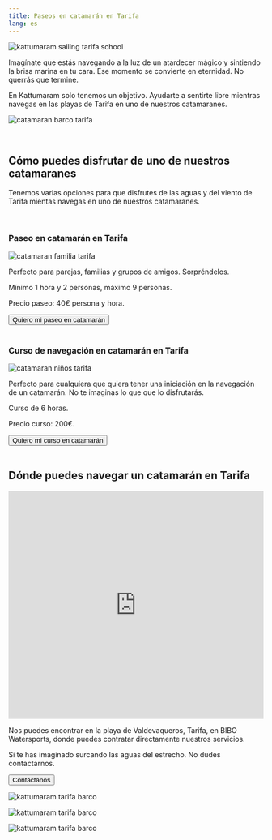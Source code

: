 ```yaml
---
title: Paseos en catamarán en Tarifa
lang: es
---
```


![kattumaram sailing tarifa school](/assets/images/logo-2.png)

Imagínate que estás navegando a la luz de un atardecer mágico y sintiendo la brisa marina en tu cara. Ese momento se convierte en eternidad. No querrás que termine.

En Kattumaram solo tenemos un objetivo. Ayudarte a sentirte libre mientras navegas en las playas de Tarifa en uno de nuestros catamaranes.

![catamaran barco tarifa](/assets/images/boat.jpeg)

<br>

## **Cómo puedes disfrutar de uno de nuestros catamaranes**

Tenemos varias opciones para que disfrutes de las aguas y del viento de Tarifa mientas navegas en uno de nuestros catamaranes.

<br>

### **Paseo en catamarán en Tarifa**

![catamaran familia tarifa](/assets/images/boat_family.jpeg)

Perfecto para parejas, familias y grupos de amigos. Sorpréndelos.

Mínimo 1 hora y 2 personas, máximo 9 personas. 

Precio paseo: 40€ persona y hora.

<a href="https://gbv72db7eem.typeform.com/to/bSGnUlg7">
  <button type="button" class="btn btn-dark">
    Quiero mi paseo en catamarán
  </button>
</a>

<br>
<br>

### **Curso de navegación en catamarán en Tarifa**

![catamaran niños tarifa](/assets/images/kids.jpeg)

Perfecto para cualquiera que quiera tener una iniciación en la navegación de un catamarán. No te imaginas lo que que lo disfrutarás.

Curso de 6 horas.

Precio curso: 200€.

<a href="https://gbv72db7eem.typeform.com/to/bSGnUlg7">
  <button type="button" class="btn btn-dark">
    Quiero mi curso en catamarán
  </button>
</a>

<br>
<br>


## **Dónde puedes navegar un catamarán en Tarifa**

<iframe src="https://www.google.com/maps/embed?pb=!1m14!1m8!1m3!1d12900.255775060012!2d-5.6847073!3d36.0675444!3m2!1i1024!2i768!4f13.1!3m3!1m2!1s0x0%3A0x9de219abb6d0b29d!2sBIBO%20Watersports!5e0!3m2!1sen!2ses!4v1622299827335!5m2!1sen!2ses" width="100%" height="450" style="border:0;" allowfullscreen="" loading="lazy"></iframe>

<br>

Nos puedes encontrar en la playa de Valdevaqueros, Tarifa, en BIBO Watersports, donde puedes contratar directamente nuestros servicios. 

Si te has imaginado surcando las aguas del estrecho. No dudes contactarnos.

<a href="https://gbv72db7eem.typeform.com/to/bSGnUlg7">
  <button type="button" class="btn btn-dark">
    Contáctanos
  </button>
</a>

<br>

![kattumaram tarifa barco](/assets/images/team.jpeg)

![kattumaram tarifa barco](/assets/images/team_boat.jpeg)

![kattumaram tarifa barco](/assets/images/boat_beach.jpeg)

<br>











    
  
